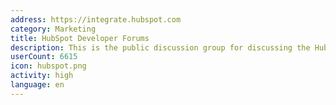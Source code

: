 ```yaml
---
address: https://integrate.hubspot.com
category: Marketing
title: HubSpot Developer Forums
description: This is the public discussion group for discussing the HubSpot APIs
userCount: 6615
icon: hubspot.png
activity: high
language: en
---
```

